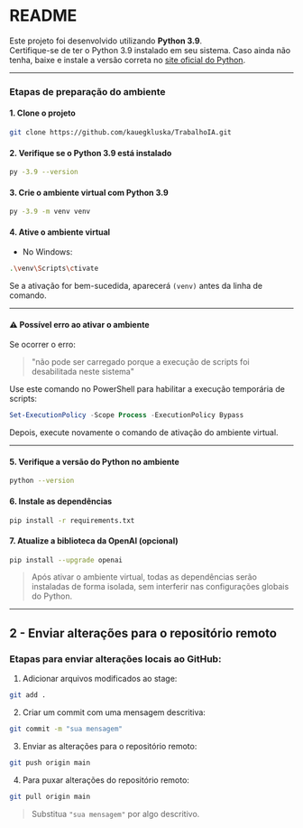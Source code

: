 
# README

Este projeto foi desenvolvido utilizando **Python 3.9**.  
Certifique-se de ter o Python 3.9 instalado em seu sistema. Caso ainda não tenha, baixe e instale a versão correta no [site oficial do Python](https://www.python.org/downloads/release/python-390/).

---

### Etapas de preparação do ambiente

#### 1. Clone o projeto

```bash
git clone https://github.com/kauegkluska/TrabalhoIA.git
```

#### 2. Verifique se o Python 3.9 está instalado

```bash
py -3.9 --version
```

#### 3. Crie o ambiente virtual com Python 3.9

```bash
py -3.9 -m venv venv
```

#### 4. Ative o ambiente virtual

- No Windows:

```bash
.\venv\Scripts\ctivate
```

Se a ativação for bem-sucedida, aparecerá `(venv)` antes da linha de comando.

---

#### ⚠️ Possível erro ao ativar o ambiente

Se ocorrer o erro:

> "não pode ser carregado porque a execução de scripts foi desabilitada neste sistema"

Use este comando no PowerShell para habilitar a execução temporária de scripts:

```powershell
Set-ExecutionPolicy -Scope Process -ExecutionPolicy Bypass
```

Depois, execute novamente o comando de ativação do ambiente virtual.

---

#### 5. Verifique a versão do Python no ambiente

```bash
python --version
```

#### 6. Instale as dependências

```bash
pip install -r requirements.txt
```

#### 7. Atualize a biblioteca da OpenAI (opcional)

```bash
pip install --upgrade openai
```

> Após ativar o ambiente virtual, todas as dependências serão instaladas de forma isolada, sem interferir nas configurações globais do Python.

---

## 2 - Enviar alterações para o repositório remoto

### Etapas para enviar alterações locais ao GitHub:

1. Adicionar arquivos modificados ao stage:

```bash
git add .
```

2. Criar um commit com uma mensagem descritiva:

```bash
git commit -m "sua mensagem"
```

3. Enviar as alterações para o repositório remoto:

```bash
git push origin main
```

4. Para puxar alterações do repositório remoto:

```bash
git pull origin main
```

> Substitua `"sua mensagem"` por algo descritivo.
